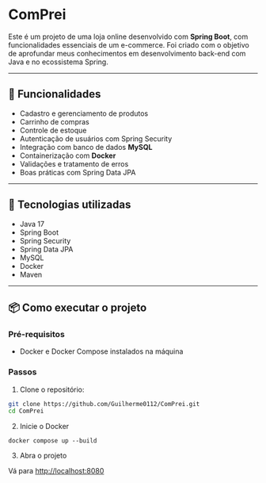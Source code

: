 # ComPrei

Este é um projeto de uma loja online desenvolvido com **Spring Boot**, com funcionalidades essenciais de um e-commerce. Foi criado com o objetivo de aprofundar meus conhecimentos em desenvolvimento back-end com Java e no ecossistema Spring.

---

## 🚀 Funcionalidades

- Cadastro e gerenciamento de produtos  
- Carrinho de compras  
- Controle de estoque  
- Autenticação de usuários com Spring Security  
- Integração com banco de dados **MySQL**  
- Containerização com **Docker**  
- Validações e tratamento de erros  
- Boas práticas com Spring Data JPA

---

## 🧰 Tecnologias utilizadas

- Java 17  
- Spring Boot  
- Spring Security  
- Spring Data JPA  
- MySQL  
- Docker  
- Maven

---

## 📦 Como executar o projeto

### Pré-requisitos

- Docker e Docker Compose instalados na máquina

### Passos

1. Clone o repositório:

```bash
git clone https://github.com/Guilherme0112/ComPrei.git
cd ComPrei
```
2. Inicie o Docker

<code>docker compose up --build</code>

3. Abra o projeto

Vá para <a href="http://localhost:8080">http://localhost:8080</a>
